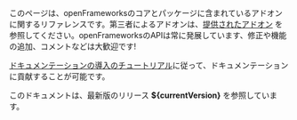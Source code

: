 このページは、openFrameworksのコアとパッケージに含まれているアドオンに関するリファレンスです。第三者によるアドオンは、[提供されたアドオン](http://ofxaddons.com/) を参照してください。openFrameworksのAPIは常に発展しています、修正や機能の追加、コメントなどは大歓迎です!

[ドキュメンテーションの導入のチュートリアル](/ja/learning/08_other/contributing)に従って、ドキュメンテーションに貢献することが可能です。

このドキュメントは、最新版のリリース __${currentVersion}__ を参照しています。
